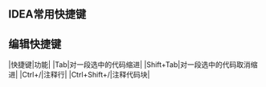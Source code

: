 ## IDEA常用快捷键

## 编辑快捷键

|快捷键|功能|
|Tab|对一段选中的代码缩进|
|Shift+Tab|对一段选中的代码取消缩进|
|Ctrl+/|注释行|
|Ctrl+Shift+/|注释代码块|
